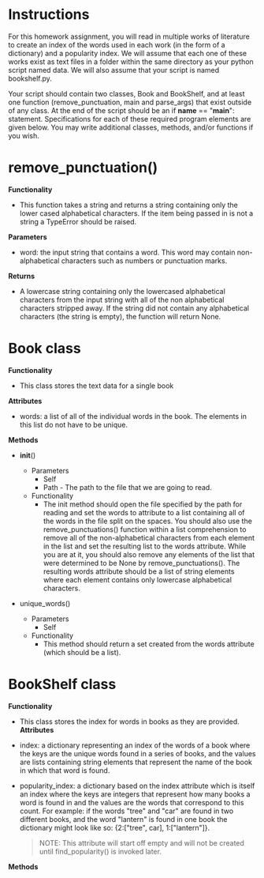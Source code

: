 # Instructions
For this homework assignment, you will read in multiple works of literature to create an index of the words used in each work (in the form of a dictionary) and a popularity index. We will assume that each one of these works exist as text files in a folder within the same directory as your python script named data. We will also assume that your script is named bookshelf.py.

Your script should contain two classes, Book and BookShelf, and at least one function (remove_punctuation, main and parse_args) that exist outside of any class. At the end of the script should be an if __name__ == "__main__": statement. Specifications for each of these required program elements are given below. You may write additional classes, methods, and/or functions if you wish.


# remove_punctuation()

**Functionality**
- This function takes a string and returns a string containing only the lower cased alphabetical characters. If the item being passed in is not a string a TypeError should be raised.

**Parameters**
- word: the input string that contains a word. This word may contain non-alphabetical characters such as numbers or punctuation marks.

**Returns**
- A lowercase string containing only the lowercased alphabetical characters from the input string with all of the non alphabetical characters stripped away. If the string did not contain any alphabetical characters (the string is empty), the function will return None.


# Book class

**Functionality**
- This class stores the text data for a single book

**Attributes**
- words: a list of all of the individual words in the book. The elements in this list do not have to be unique.

**Methods**
- __init__()
  - Parameters
    - Self
    - Path - The path to the file that we are going to read.
  - Functionality
    - The init method should open the file specified by the path for reading and set the words to attribute to a list containing all of the words in the file split on the spaces. You should also use the remove_punctuations() function within a list comprehension to remove all of the non-alphabetical characters from each element in the list and set the resulting list to the words attribute. While you are at it, you should also remove any elements of the list that were determined to be None by remove_punctuations(). The resulting words attribute should be a list of string elements where each element contains only lowercase alphabetical characters.
    
- unique_words()
  - Parameters
    - Self  
  - Functionality
    - This method should return a set created from the words attribute (which should be a list).


# BookShelf class

**Functionality**
- This class stores the index for words in books as they are provided.
**Attributes**
- index: a dictionary representing an index of the words of a book where the keys are the unique words found in a series of books, and the values are lists containing string elements that represent the name of the book in which that word is found.
- popularity_index: a dictionary based on the index attribute which is itself an index where the keys are integers that represent how many books a word is found in and the values are the words that correspond to this count. For example: if the words "tree" and "car" are found in two different books, and the word "lantern" is found in one book the dictionary might look like so: {2:["tree", car], 1:["lantern"]}.

  > NOTE: This attribute will start off empty and will not be created until find_popularity() is invoked later.

**Methods**

















